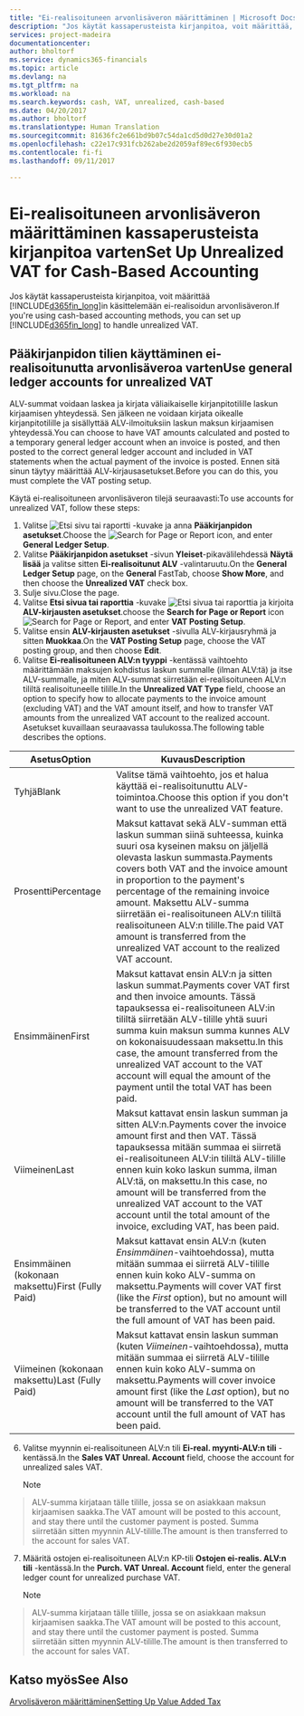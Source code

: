 ```yaml
---
title: "Ei-realisoituneen arvonlisäveron määrittäminen | Microsoft Docs"
description: "Jos käytät kassaperusteista kirjanpitoa, voit määrittää, miten myynnin ja ostojen ei-realisoitunut ALV käsitellään."
services: project-madeira
documentationcenter: 
author: bholtorf
ms.service: dynamics365-financials
ms.topic: article
ms.devlang: na
ms.tgt_pltfrm: na
ms.workload: na
ms.search.keywords: cash, VAT, unrealized, cash-based
ms.date: 04/20/2017
ms.author: bholtorf
ms.translationtype: Human Translation
ms.sourcegitcommit: 81636fc2e661bd9b07c54da1cd5d0d27e30d01a2
ms.openlocfilehash: c22e17c931fcb262abe2d2059af89ec6f930ecb5
ms.contentlocale: fi-fi
ms.lasthandoff: 09/11/2017

---
```


# <a name="set-up-unrealized-vat-for-cash-based-accounting"></a><span data-ttu-id="767ee-103">Ei-realisoituneen arvonlisäveron määrittäminen kassaperusteista kirjanpitoa varten</span><span class="sxs-lookup"><span data-stu-id="767ee-103">Set Up Unrealized VAT for Cash-Based Accounting</span></span>
<span data-ttu-id="767ee-104">Jos käytät kassaperusteista kirjanpitoa, voit määrittää [!INCLUDE[d365fin_long](includes/d365fin_long_md.md)]in käsittelemään ei-realisoidun arvonlisäveron.</span><span class="sxs-lookup"><span data-stu-id="767ee-104">If you're using cash-based accounting methods, you can set up [!INCLUDE[d365fin_long](includes/d365fin_long_md.md)] to handle unrealized VAT.</span></span>

## <a name="use-general-ledger-accounts-for-unrealized-vat"></a><span data-ttu-id="767ee-105">Pääkirjanpidon tilien käyttäminen ei-realisoitunutta arvonlisäveroa varten</span><span class="sxs-lookup"><span data-stu-id="767ee-105">Use general ledger accounts for unrealized VAT</span></span>
<span data-ttu-id="767ee-106">ALV-summat voidaan laskea ja kirjata väliaikaiselle kirjanpitotilille laskun kirjaamisen yhteydessä. Sen jälkeen ne voidaan kirjata oikealle kirjanpitotilille ja sisällyttää ALV-ilmoituksiin laskun maksun kirjaamisen yhteydessä.</span><span class="sxs-lookup"><span data-stu-id="767ee-106">You can choose to have VAT amounts calculated and posted to a temporary general ledger account when an invoice is posted, and then posted to the correct general ledger account and included in VAT statements when the actual payment of the invoice is posted.</span></span> <span data-ttu-id="767ee-107">Ennen sitä sinun täytyy määrittää ALV-kirjausasetukset.</span><span class="sxs-lookup"><span data-stu-id="767ee-107">Before you can do this, you must complete the VAT posting setup.</span></span>

<span data-ttu-id="767ee-108">Käytä ei-realisoituneen arvonlisäveron tilejä seuraavasti:</span><span class="sxs-lookup"><span data-stu-id="767ee-108">To use accounts for unrealized VAT, follow these steps:</span></span>
1. <span data-ttu-id="767ee-109">Valitse ![Etsi sivu tai raportti](media/ui-search/search_small.png "Etsi sivu tai raportti -kuvake") -kuvake ja anna **Pääkirjanpidon asetukset**.</span><span class="sxs-lookup"><span data-stu-id="767ee-109">Choose the ![Search for Page or Report](media/ui-search/search_small.png "Search for Page or Report icon") icon, and enter **General Ledger Setup**.</span></span> 
2. <span data-ttu-id="767ee-110">Valitse **Pääkirjanpidon asetukset** -sivun **Yleiset**-pikavälilehdessä **Näytä lisää** ja valitse sitten **Ei-realisoitunut ALV** -valintaruutu.</span><span class="sxs-lookup"><span data-stu-id="767ee-110">On the **General Ledger Setup** page, on the **General** FastTab, choose **Show More**, and then choose the **Unrealized VAT** check box.</span></span>
3. <span data-ttu-id="767ee-111">Sulje sivu.</span><span class="sxs-lookup"><span data-stu-id="767ee-111">Close the page.</span></span>
4. <span data-ttu-id="767ee-112">Valitse **Etsi sivua tai raporttia** -kuvake ![Etsi sivua tai raporttia](media/ui-search/search_small.png "Etsi sivua tai raporttia -kuvake") ja kirjoita **ALV-kirjausten asetukset**.</span><span class="sxs-lookup"><span data-stu-id="767ee-112">choose the **Search for Page or Report** icon ![Search for Page or Report](media/ui-search/search_small.png "Search for Page or Report icon"), and enter **VAT Posting Setup**.</span></span> 
5. <span data-ttu-id="767ee-113">Valitse ensin **ALV-kirjausten asetukset** -sivulla ALV-kirjausryhmä ja sitten **Muokkaa**.</span><span class="sxs-lookup"><span data-stu-id="767ee-113">On the **VAT Posting Setup** page, choose the VAT posting group, and then choose **Edit**.</span></span> 
6. <span data-ttu-id="767ee-114">Valitse **Ei-realisoituneen ALV:n tyyppi** -kentässä vaihtoehto määrittämään maksujen kohdistus laskun summalle (ilman ALV:tä) ja itse ALV-summalle, ja miten ALV-summat siirretään ei-realisoituneen ALV:n tililtä realisoituneelle tilille.</span><span class="sxs-lookup"><span data-stu-id="767ee-114">In the **Unrealized VAT Type** field, choose an option to specify how to allocate payments to the invoice amount (excluding VAT) and the VAT amount itself, and how to transfer VAT amounts from the unrealized VAT account to the realized account.</span></span> <span data-ttu-id="767ee-115">Asetukset kuvaillaan seuraavassa taulukossa.</span><span class="sxs-lookup"><span data-stu-id="767ee-115">The following table describes the options.</span></span>

| <span data-ttu-id="767ee-116">Asetus</span><span class="sxs-lookup"><span data-stu-id="767ee-116">Option</span></span> | <span data-ttu-id="767ee-117">Kuvaus</span><span class="sxs-lookup"><span data-stu-id="767ee-117">Description</span></span> |
| --- | --- |
| <span data-ttu-id="767ee-118">Tyhjä</span><span class="sxs-lookup"><span data-stu-id="767ee-118">Blank</span></span> | <span data-ttu-id="767ee-119">Valitse tämä vaihtoehto, jos et halua käyttää ei-realisoitunuttu ALV-toimintoa.</span><span class="sxs-lookup"><span data-stu-id="767ee-119">Choose this option if you don't want to use the unrealized VAT feature.</span></span> |
| <span data-ttu-id="767ee-120">Prosentti</span><span class="sxs-lookup"><span data-stu-id="767ee-120">Percentage</span></span> | <span data-ttu-id="767ee-121">Maksut kattavat sekä ALV-summan että laskun summan siinä suhteessa, kuinka suuri osa kyseinen maksu on jäljellä olevasta laskun summasta.</span><span class="sxs-lookup"><span data-stu-id="767ee-121">Payments covers both VAT and the invoice amount in proportion to the payment's percentage of the remaining invoice amount.</span></span> <span data-ttu-id="767ee-122">Maksettu ALV-summa siirretään ei-realisoituneen ALV:n tililtä realisoituneen ALV:n tilille.</span><span class="sxs-lookup"><span data-stu-id="767ee-122">The paid VAT amount is transferred from the unrealized VAT account to the realized VAT account.</span></span> |
| <span data-ttu-id="767ee-123">Ensimmäinen</span><span class="sxs-lookup"><span data-stu-id="767ee-123">First</span></span> | <span data-ttu-id="767ee-124">Maksut kattavat ensin ALV:n ja sitten laskun summat.</span><span class="sxs-lookup"><span data-stu-id="767ee-124">Payments cover VAT first and then invoice amounts.</span></span> <span data-ttu-id="767ee-125">Tässä tapauksessa ei-realisoituneen ALV:in tililtä siirretään ALV-tilille yhtä suuri summa kuin maksun summa kunnes ALV on kokonaisuudessaan maksettu.</span><span class="sxs-lookup"><span data-stu-id="767ee-125">In this case, the amount transferred from the unrealized VAT account to the VAT account will equal the amount of the payment until the total VAT has been paid.</span></span> |
| <span data-ttu-id="767ee-126">Viimeinen</span><span class="sxs-lookup"><span data-stu-id="767ee-126">Last</span></span> | <span data-ttu-id="767ee-127">Maksut kattavat ensin laskun summan ja sitten ALV:n.</span><span class="sxs-lookup"><span data-stu-id="767ee-127">Payments cover the invoice amount first and then VAT.</span></span> <span data-ttu-id="767ee-128">Tässä tapauksessa mitään summaa ei siirretä ei-realisoituneen ALV:in tililtä ALV-tilille ennen kuin koko laskun summa, ilman ALV:tä, on maksettu.</span><span class="sxs-lookup"><span data-stu-id="767ee-128">In this case, no amount will be transferred from the unrealized VAT account to the VAT account until the total amount of the invoice, excluding VAT, has been paid.</span></span> |
| <span data-ttu-id="767ee-129">Ensimmäinen (kokonaan maksettu)</span><span class="sxs-lookup"><span data-stu-id="767ee-129">First (Fully Paid)</span></span> | <span data-ttu-id="767ee-130">Maksut kattavat ensin ALV:n (kuten _Ensimmäinen_-vaihtoehdossa), mutta mitään summaa ei siirretä ALV-tilille ennen kuin koko ALV-summa on maksettu.</span><span class="sxs-lookup"><span data-stu-id="767ee-130">Payments will cover VAT first (like the _First_ option), but no amount will be transferred to the VAT account until the full amount of VAT has been paid.</span></span> |
| <span data-ttu-id="767ee-131">Viimeinen (kokonaan maksettu)</span><span class="sxs-lookup"><span data-stu-id="767ee-131">Last (Fully Paid)</span></span> | <span data-ttu-id="767ee-132">Maksut kattavat ensin laskun summan (kuten _Viimeinen_-vaihtoehdossa), mutta mitään summaa ei siirretä ALV-tilille ennen kuin koko ALV-summa on maksettu.</span><span class="sxs-lookup"><span data-stu-id="767ee-132">Payments will cover invoice amount first (like the _Last_ option), but no amount will be transferred to the VAT account until the full amount of VAT has been paid.</span></span> |

6. <span data-ttu-id="767ee-133">Valitse myynnin ei-realisoituneen ALV:n tili **Ei-real. myynti-ALV:n tili** -kentässä.</span><span class="sxs-lookup"><span data-stu-id="767ee-133">In the **Sales VAT Unreal. Account** field, choose the account for unrealized sales VAT.</span></span>

    > [!NOTE]  
>   <span data-ttu-id="767ee-134">ALV-summa kirjataan tälle tilille, jossa se on asiakkaan maksun kirjaamisen saakka.</span><span class="sxs-lookup"><span data-stu-id="767ee-134">The VAT amount will be posted to this account, and stay there until the customer payment is posted.</span></span> <span data-ttu-id="767ee-135">Summa siirretään sitten myynnin ALV-tilille.</span><span class="sxs-lookup"><span data-stu-id="767ee-135">The amount is then transferred to the account for sales VAT.</span></span>
7. <span data-ttu-id="767ee-136">Määritä ostojen ei-realisoituneen ALV:n KP-tili **Ostojen ei-realis. ALV:n tili** -kentässä.</span><span class="sxs-lookup"><span data-stu-id="767ee-136">In the **Purch. VAT Unreal. Account** field, enter the general ledger count for unrealized purchase VAT.</span></span>

    > [!NOTE]  
>   <span data-ttu-id="767ee-137">ALV-summa kirjataan tälle tilille, jossa se on asiakkaan maksun kirjaamisen saakka.</span><span class="sxs-lookup"><span data-stu-id="767ee-137">The VAT amount will be posted to this account, and stay there until the customer payment is posted.</span></span> <span data-ttu-id="767ee-138">Summa siirretään sitten myynnin ALV-tilille.</span><span class="sxs-lookup"><span data-stu-id="767ee-138">The amount is then transferred to the account for sales VAT.</span></span>

## <a name="see-also"></a><span data-ttu-id="767ee-139">Katso myös</span><span class="sxs-lookup"><span data-stu-id="767ee-139">See Also</span></span>
[<span data-ttu-id="767ee-140">Arvolisäveron määrittäminen</span><span class="sxs-lookup"><span data-stu-id="767ee-140">Setting Up Value Added Tax</span></span>](finance-setup-vat.md)
